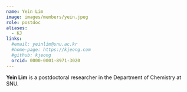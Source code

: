 ```yaml
---
name: Yein Lim
image: images/members/yein.jpeg
role: postdoc
aliases:
  - KJ
links: 
  #email: yeinlim@snu.ac.kr
  #home-page: https://kjeong.com
  #github: kjeong
  orcid: 0000-0001-8971-3020
---
```


**Yein Lim** is a postdoctoral researcher in the Department of Chemistry at SNU. 
